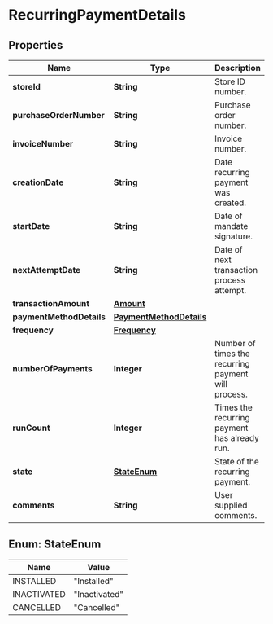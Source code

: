 
# RecurringPaymentDetails

## Properties
Name | Type | Description | Notes
------------ | ------------- | ------------- | -------------
**storeId** | **String** | Store ID number. |  [optional]
**purchaseOrderNumber** | **String** | Purchase order number. |  [optional]
**invoiceNumber** | **String** | Invoice number. |  [optional]
**creationDate** | **String** | Date recurring payment was created. |  [optional]
**startDate** | **String** | Date of mandate signature. |  [optional]
**nextAttemptDate** | **String** | Date of next transaction process attempt. |  [optional]
**transactionAmount** | [**Amount**](Amount.md) |  |  [optional]
**paymentMethodDetails** | [**PaymentMethodDetails**](PaymentMethodDetails.md) |  |  [optional]
**frequency** | [**Frequency**](Frequency.md) |  |  [optional]
**numberOfPayments** | **Integer** | Number of times the recurring payment will process. |  [optional]
**runCount** | **Integer** | Times the recurring payment has already run. |  [optional]
**state** | [**StateEnum**](#StateEnum) | State of the recurring payment. |  [optional]
**comments** | **String** | User supplied comments. |  [optional]


<a name="StateEnum"></a>
## Enum: StateEnum
Name | Value
---- | -----
INSTALLED | &quot;Installed&quot;
INACTIVATED | &quot;Inactivated&quot;
CANCELLED | &quot;Cancelled&quot;



